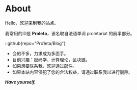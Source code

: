 # About

Hello，欢迎来到我的站点。

我常用的ID是 **Proleta**，该名取自法语单词 proletariat 的前半部分。

::github{repo="Pro1eta/Blog"}

- 会的不多，力求成为多面手。
- 目前兴趣：密码学，计算理论，区块链。
- 如果想要联系我，欢迎通过[邮件](mailto:pro1etac@gmail.com)。
- 如果本站内容侵犯了您的合法权益，请通过联系我以进行删除。

***Have yourself.***